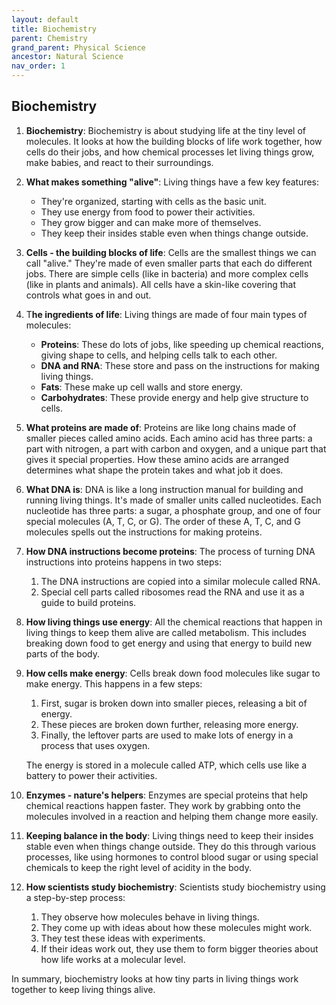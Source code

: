 ```yaml
---
layout: default
title: Biochemistry
parent: Chemistry
grand_parent: Physical Science
ancestor: Natural Science
nav_order: 1
---
```


## Biochemistry

1. **Biochemistry**: Biochemistry is about studying life at the tiny level of molecules. It looks at how the building blocks of life work together, how cells do their jobs, and how chemical processes let living things grow, make babies, and react to their surroundings.

2. **What makes something "alive"**: Living things have a few key features:
   - They're organized, starting with cells as the basic unit.
   - They use energy from food to power their activities.
   - They grow bigger and can make more of themselves.
   - They keep their insides stable even when things change outside.

3. **Cells - the building blocks of life**: Cells are the smallest things we can call "alive." They're made of even smaller parts that each do different jobs. There are simple cells (like in bacteria) and more complex cells (like in plants and animals). All cells have a skin-like covering that controls what goes in and out.

4. T**he ingredients of life**: Living things are made of four main types of molecules:
   - **Proteins**: These do lots of jobs, like speeding up chemical reactions, giving shape to cells, and helping cells talk to each other.
   - **DNA and RNA**: These store and pass on the instructions for making living things.
   - **Fats**: These make up cell walls and store energy.
   - **Carbohydrates**: These provide energy and help give structure to cells.

5. **What proteins are made of**: Proteins are like long chains made of smaller pieces called amino acids. Each amino acid has three parts: a part with nitrogen, a part with carbon and oxygen, and a unique part that gives it special properties. How these amino acids are arranged determines what shape the protein takes and what job it does.

6. **What DNA is**: DNA is like a long instruction manual for building and running living things. It's made of smaller units called nucleotides. Each nucleotide has three parts: a sugar, a phosphate group, and one of four special molecules (A, T, C, or G). The order of these A, T, C, and G molecules spells out the instructions for making proteins.

7. **How DNA instructions become proteins**: The process of turning DNA instructions into proteins happens in two steps:
   1. The DNA instructions are copied into a similar molecule called RNA.
   2. Special cell parts called ribosomes read the RNA and use it as a guide to build proteins.

8. **How living things use energy**: All the chemical reactions that happen in living things to keep them alive are called metabolism. This includes breaking down food to get energy and using that energy to build new parts of the body.

9. **How cells make energy**: Cells break down food molecules like sugar to make energy. This happens in a few steps:
    1. First, sugar is broken down into smaller pieces, releasing a bit of energy.
    2. These pieces are broken down further, releasing more energy.
    3. Finally, the leftover parts are used to make lots of energy in a process that uses oxygen.
    
    The energy is stored in a molecule called ATP, which cells use like a battery to power their activities.

10. **Enzymes - nature's helpers**: Enzymes are special proteins that help chemical reactions happen faster. They work by grabbing onto the molecules involved in a reaction and helping them change more easily.

11. **Keeping balance in the body**: Living things need to keep their insides stable even when things change outside. They do this through various processes, like using hormones to control blood sugar or using special chemicals to keep the right level of acidity in the body.

12. **How scientists study biochemistry**: Scientists study biochemistry using a step-by-step process:
    1. They observe how molecules behave in living things.
    2. They come up with ideas about how these molecules might work.
    3. They test these ideas with experiments.
    4. If their ideas work out, they use them to form bigger theories about how life works at a molecular level.

In summary, biochemistry looks at how tiny parts in living things work together to keep living things alive.
